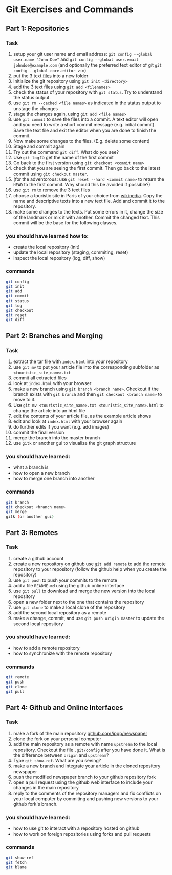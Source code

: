 # Git Exercises and Commands
## Part 1: Repositories
### Task
1. setup your git user name and email address:
  `git config --global user.name "John Doe"` and 
  `git config --global user.email johndoe@example.com` (and optionally the
  preferred text editor of git `git config --global core.editor vim`)
2. put the 3 text [files](https://github.com/IPGP/git_class/tree/master/example)
  into a new folder
3. initialize the git repository using `git init <directory>`
4. add the 3 text files using `git add <filenames>`
5. check the status of your repository with `git status`. Try to understand
  the status output.
6. use `git rm --cached <file names>` as indicated in the status output to
   unstage the changes
7. stage the changes again, using `git add <file names>`
8. use `git commit` to save the files into a commit. A text editor will open
  and you need to write a short commit message (e.g. initial commit). Save
  the text file and exit the editor when you are done to finish the commit.
9. Now make some changes to the files. (E.g. delete some content)
10. Stage and commit again
11. Try out the command `git diff`. What do you see?
12. Use `git log` to get the name of the first commit
13. Go back to the first version using `git checkout <commit name>`
14. check that you are seeing the first commit. Then go back to the latest
    commit using `git checkout master`.
15. (for the adventorous: use `git reset --hard <commit name>` to return the
  `HEAD` to the first commit. Why should this be avoided if possible?)
16. use `git rm` to remove the 3 text files
17. choose a touristic site in Paris of your choice from
  [wikipedia](https://en.wikipedia.org/wiki/List_of_tourist_attractions_in_Paris).
  Copy the name and descriptive texts into a new text file.
  Add and commit it to the repository.
18. make some changes to the texts. Put some errors in it, change the size
  of the landmark or mix it with another. Commit the changed text. This commit
  will be the base for the following classes.

### you should have learned how to:
* create the local repository (init)
* update the local repository (staging, commiting, reset)
* inspect the local repository (log, diff, show)

### commands
```bash
git config
git init
git add
git commit
git status
git log
git checkout
git reset
git diff
```

## Part 2: Branches and Merging
### Task
1. extract the tar file with `index.html` into your repository
2. use `git mv` to put your article file into the corresponding subfolder
  as `<touristic_site_name>.txt`
3. commit all extracted files
4. look at `index.html` with your browser
5. make a new branch using `git branch <branch name>`. Checkout if the branch
   exists with `git branch` and then `git checkout <branch name>` to move to it.
6. Use `git mv <touristic_site_name>.txt <touristic_site_name>.html` to change the article
  into an html file
7. edit the contents of your article file, as the example article shows
8. edit and look at `index.html` with your browser again
9. do further edits if you want (e.g. add images)
10. commit the final version
11. merge the branch into the master branch
12. use `gitk` or another gui to visualize the git graph structure

### you should have learned:
* what a branch is
* how to open a new branch
* how to merge one branch into another

### commands
```bash
git branch
git checkout <branch name>
git merge
gitk (or another gui)
```

## Part 3: Remotes
### Task
1. create a github account
2. create a new repository on github
 use `git add remote` to add the remote repository to your repository (follow
  the github help when you create the repository)
3. use `git push` to push your commits to the remote
4. add a file `README.md` using the github online interface
5. use `git pull` to download and merge the new version into the local repository
6. open a new folder next to the one that contains the repository
7. use `git clone` to make a local clone of the repository
8. add the second local repository as a remote
9. make a change, commit, and use `git push origin master` to update the second
  local repository

### you should have learned:
* how to add a remote repository
* how to synchronize with the remote repository

### commands
```bash
git remote
git push
git clone
git pull
```

## Part 4: Github and Online Interfaces
### Task
1. make a fork of the main repository
  [github.com/ipgp/newspaper](https://github.com/ipgp/newspaper)
2. clone the fork on your personal computer
3. add the main repository as a remote with name `upstream` to the local
  repository. Checkout the file `.git/config` after you have done it. What
  is the difference between `origin` and `upstream`?
4. Type `git show-ref`. What are you seeing?
5. make a new branch and integrate your article in the cloned repository
  newspaper
6. push the modified newspaper branch to your github repository fork
7. open a pull request using the github web interface to include your changes
  in the main repository
8. reply to the comments of the repository managers and fix conflicts on
  your local computer by commiting and pushing new versions to your github
  fork's branch.

### you should have learned:
* how to use git to interact with a repository hosted on github
* how to work on foreign repositories using forks and pull requests

### commands
```bash
git show-ref
git fetch
git blame
```
